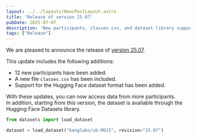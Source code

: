 ```yaml
---
layout: ../../layouts/NewsPostLayout.astro
title: 'Release of version 25.07'
pubDate: 2025-07-07
description: 'New participants, classes.csv, and dataset library support in version 25.07.'
tags: ["Release"]
---
```


We are pleased to announce the release of [version 25.07](https://huggingface.co/datasets/kanglabs/ub-MOJI/tree/v25.07).

This update includes the following additions:

- 12 new participants have been added.  
- A new file `classes.csv` has been included.  
- Support for the Hugging Face dataset format has been added.  

With these updates, you can now access data from more participants.  
In addition, starting from this version, the dataset is available through the Hugging Face Datasets library.

```py
from datasets import load_dataset

dataset = load_dataset("kanglabs/ub-MOJI", revision="25.07")
```
